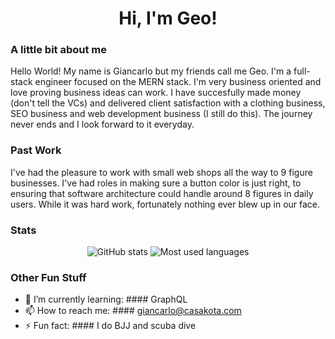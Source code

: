 <h1 align="center">Hi, I'm Geo!</h1>



### A little bit about me
Hello World! My name is Giancarlo but my friends call me Geo. I'm a full-stack engineer focused on the MERN stack. I'm very business oriented and love proving business ideas can work. I have succesfully made money (don't tell the VCs) and delivered client satisfaction with a clothing business, SEO business and web development business (I still do this). The journey never ends and I look forward to it everyday.

### Past Work

I've had the pleasure to work with small web shops all the way to 9 figure businesses. I've had roles in making sure a button color is just right, to ensuring that software architecture could handle around 8 figures in daily users. While it was hard work, fortunately nothing ever blew up in our face.

### Stats

<p align="center">
<img src="https://github-readme-stats.vercel.app/api?username=gferrer807&show_icons=true&count_private=true&hide=issues,contribs&bg_color=091f40&text_color=f6f6f6&title_color=c5203e&icon_color=c5203e" alt="GitHub stats" />

<img src="https://github-readme-stats.vercel.app/api/top-langs/?username=gferrer807&layout=compact&hide=makefile&bg_color=091f40&text_color=f6f6f6&title_color=c5203e&icon_color=c5203e" alt="Most used languages" />
</p>

### Other Fun Stuff

- 🌱 I’m currently learning: #### GraphQL
- 📫 How to reach me: #### giancarlo@casakota.com
- ⚡ Fun fact: #### I do BJJ and scuba dive

<!--
**gferrer807/gferrer807** is a ✨ _special_ ✨ repository because its `README.md` (this file) appears on your GitHub profile.

Here are some ideas to get you started:

- 🔭 I’m currently working on ...
- 🌱 I’m currently learning ...
- 👯 I’m looking to collaborate on ...
- 🤔 I’m looking for help with ...
- 💬 Ask me about ...
- 📫 How to reach me: ...
- 😄 Pronouns: ...
- ⚡ Fun fact: ...
-->
